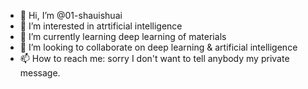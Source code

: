 - 👋 Hi, I’m @01-shauishuai
- 👀 I’m interested in atrtificial intelligence
- 🌱 I’m currently learning deep learning of materials
- 💞️ I’m looking to collaborate on deep learning & artificial intelligence
- 📫 How to reach me: sorry I don't want to tell anybody my private message.

<!---
01-shauishuai/01-shauishuai is a ✨ special ✨ repository because its `README.md` (this file) appears on your GitHub profile.
You can click the Preview link to take a look at your changes.
--->
